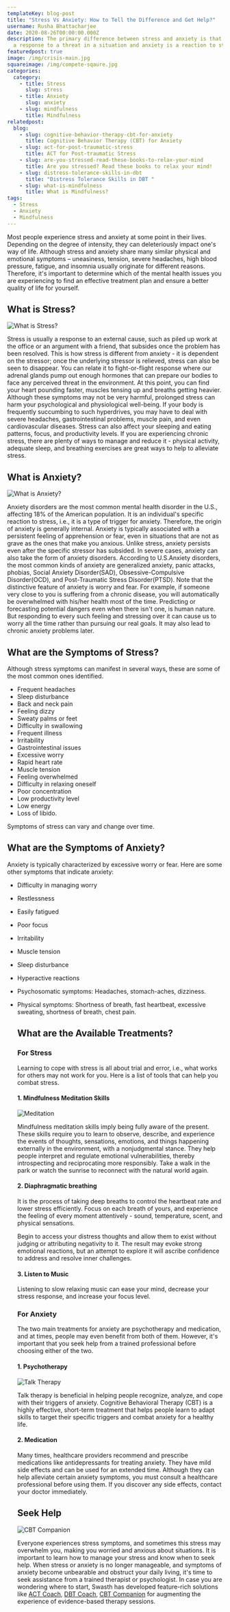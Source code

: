 ```yaml
---
templateKey: blog-post
title: "Stress Vs Anxiety: How to Tell the Difference and Get Help?"
username: Rusha Bhattacharjee
date: 2020-08-26T00:00:00.000Z
description: The primary difference between stress and anxiety is that stress is
  a response to a threat in a situation and anxiety is a reaction to stress.
featuredpost: true
image: /img/crisis-main.jpg
squareimage: /img/compete-sqaure.jpg
categories:
  category:
    - title: Stress
      slug: stress
    - title: Anxiety
      slug: anxiety
    - slug: mindfulness
      title: Mindfulness
relatedpost:
  blog:
    - slug: cognitive-behavior-therapy-cbt-for-anxiety
      title: Cognitive Behavior Therapy (CBT) for Anxiety
    - slug: act-for-post-traumatic-stress
      title: ACT for Post-traumatic Stress
    - slug: are-you-stressed-read-these-books-to-relax-your-mind
      title: Are you stressed? Read these books to relax your mind!
    - slug: distress-tolerance-skills-in-dbt
      title: "Distress Tolerance Skills in DBT "
    - slug: what-is-mindfulness
      title: What is Mindfulness?
tags:
  - Stress
  - Anxiety
  - Mindfulness
---
```

<!--StartFragment-->

Most people experience stress and anxiety at some point in their lives. Depending on the degree of intensity, they can deleteriously impact one's way of life. Although stress and anxiety share many similar physical and emotional symptoms – uneasiness, tension, severe headaches, high blood pressure, fatigue, and insomnia usually originate for different reasons. Therefore, it's important to determine which of the mental health issues you are experiencing to find an effective treatment plan and ensure a better quality of life for yourself.

<!--StartFragment-->

## What is Stress?

![What is Stress?](/img/stress-vs-anxiety-2.jpg "What is Stress?")

Stress is usually a response to an external cause, such as piled up work at the office or an argument with a friend, that subsides once the problem has been resolved. This is how stress is different from anxiety - it is dependent on the stressor; once the underlying stressor is relieved, stress can also be seen to disappear. You can relate it to fight-or-flight response where our adrenal glands pump out enough hormones that can prepare our bodies to face any perceived threat in the environment. At this point, you can find your heart pounding faster, muscles tensing up and breaths getting heavier. Although these symptoms may not be very harmful, prolonged stress can harm your psychological and physiological well-being. If your body is frequently succumbing to such hyperdrives, you may have to deal with severe headaches, gastrointestinal problems, muscle pain, and even cardiovascular diseases. Stress can also affect your sleeping and eating patterns, focus, and productivity levels. If you are experiencing chronic stress, there are plenty of ways to manage and reduce it - physical activity, adequate sleep, and breathing exercises are great ways to help to alleviate stress.

## What is Anxiety?

![What is Anxiety?](/img/anxiety.jpeg "What is Anxiety? ")

Anxiety disorders are the most common mental health disorder in the U.S., affecting 18% of the American population. It is an individual's specific reaction to stress, i.e., it is a type of trigger for anxiety. Therefore, the origin of anxiety is generally internal. Anxiety is typically associated with a persistent feeling of apprehension or fear, even in situations that are not as grave as the ones that make you anxious. Unlike stress, anxiety persists even after the specific stressor has subsided. In severe cases, anxiety can also take the form of anxiety disorders. According to U.S.Anxiety disorders, the most common kinds of anxiety are generalized anxiety, panic attacks, phobias, Social Anxiety Disorder(SAD), Obsessive-Compulsive Disorder(OCD), and Post-Traumatic Stress Disorder(PTSD). Note that the distinctive feature of anxiety is worry and fear. For example, if someone very close to you is suffering from a chronic disease, you will automatically be overwhelmed with his/her health most of the time. Predicting or forecasting potential dangers even when there isn't one, is human nature. But responding to every such feeling and stressing over it can cause us to worry all the time rather than pursuing our real goals. It may also lead to chronic anxiety problems later.

<!--StartFragment-->

## What are the Symptoms of Stress?

Although stress symptoms can manifest in several ways, these are some of the most common ones identified.

* Frequent headaches
* Sleep disturbance
* Back and neck pain
* Feeling dizzy
* Sweaty palms or feet
* Difficulty in swallowing
* Frequent illness
* Irritability
* Gastrointestinal issues
* Excessive worry
* Rapid heart rate
* Muscle tension
* Feeling overwhelmed
* Difficulty in relaxing oneself
* Poor concentration
* Low productivity level
* Low energy
* Loss of libido.

Symptoms of stress can vary and change over time.

## What are the Symptoms of Anxiety?

Anxiety is typically characterized by excessive worry or fear. Here are some other symptoms that indicate anxiety:

* Difficulty in managing worry
* Restlessness
* Easily fatigued
* Poor focus
* Irritability
* Muscle tension
* Sleep disturbance
* Hyperactive reactions
* Psychosomatic symptoms: Headaches, stomach-aches, dizziness.
* Physical symptoms: Shortness of breath, fast heartbeat, excessive sweating, shortness of breath, chest pain.

  ## What are the Available Treatments?

  ### For Stress

  Learning to cope with stress is all about trial and error, i.e., what works for others may not work for you. Here is a list of tools that can help you combat stress.

  #### 1. Mindfulness Meditation Skills

  ![Meditation](/img/mindfulness-in-dbt02.png "Meditation")

  Mindfulness meditation skills imply being fully aware of the present. These skills require you to learn to observe, describe, and experience the events of thoughts, sensations, emotions, and things happening externally in the environment, with a nonjudgmental stance. They help people interpret and regulate emotional vulnerabilities, thereby introspecting and reciprocating more responsibly. Take a walk in the park or watch the sunrise to reconnect with the natural world again. 

  #### 2. Diaphragmatic breathing

  It is the process of taking deep breaths to control the heartbeat rate and lower stress efficiently. Focus on each breath of yours, and experience the feeling of every moment attentively - sound, temperature, scent, and physical sensations.

  Begin to access your distress thoughts and allow them to exist without judging or attributing negativity to it. The result may evoke strong emotional reactions, but an attempt to explore it will ascribe confidence to address and resolve inner challenges.

  #### 3. Listen to Music

  Listening to slow relaxing music can ease your mind, decrease your stress response, and increase your focus level.

  ### For Anxiety

  The two main treatments for anxiety are psychotherapy and medication, and at times, people may even benefit from both of them. However, it's important that you seek help from a trained professional before choosing either of the two.

  #### 1. Psychotherapy

  ![Talk Therapy](/img/interpersonal-effectiveness-skills02.png "Talk Therapy")

  Talk therapy is beneficial in helping people recognize, analyze, and cope with their triggers of anxiety. Cognitive Behavioral Therapy (CBT) is a highly effective, short-term treatment that helps people learn to adapt skills to target their specific triggers and combat anxiety for a healthy life.

  #### 2. Medication

  Many times, healthcare providers recommend and prescribe medications like antidepressants for treating anxiety. They have mild side effects and can be used for an extended time. Although they can help alleviate certain anxiety symptoms, you must consult a healthcare professional before using them. If you discover any side effects, contact your doctor immediately.

  ## Seek Help

  ![CBT Companion](/img/cbt_companion_screen.png "CBT Companion")

  Everyone experiences stress symptoms, and sometimes this stress may overwhelm you, making you worried and anxious about situations. It is important to learn how to manage your stress and know when to seek help. When stress or anxiety is no longer manageable, and symptoms of anxiety become unbearable and obstruct your daily living, it's time to seek assistance from a trained therapist or psychologist. In case you are wondering where to start, Swasth has developed feature-rich solutions like [ACT Coach](https://www.swasth.co/act-coach/), [DBT Coach](https://www.swasth.co/dbt-coach/), [CBT Companion](https://www.swasth.co/cbt-companion/) for augmenting the experience of evidence-based therapy sessions.

<!--EndFragment-->

<!--EndFragment-->

<!--EndFragment-->